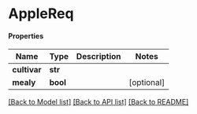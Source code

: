# AppleReq

#### Properties
Name | Type | Description | Notes
------------ | ------------- | ------------- | -------------
**cultivar** | **str** |  | 
**mealy** | **bool** |  | [optional] 

[[Back to Model list]](../README.md#documentation-for-models) [[Back to API list]](../README.md#documentation-for-api-endpoints) [[Back to README]](../README.md)

